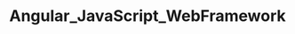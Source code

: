 # Angular_JavaScript_WebFramework   
               
       
    
        
           
     
                     
         
      
           
   
